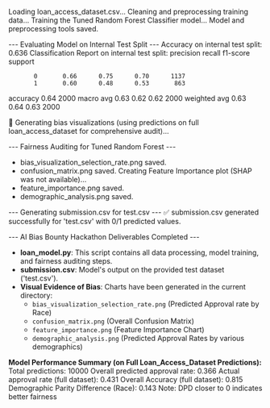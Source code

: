 Loading loan_access_dataset.csv...
Cleaning and preprocessing training data...
Training the Tuned Random Forest Classifier model...
Model and preprocessing tools saved.

--- Evaluating Model on Internal Test Split ---
Accuracy on internal test split: 0.636
Classification Report on internal test split:
               precision    recall  f1-score   support

           0       0.66      0.75      0.70      1137
           1       0.60      0.48      0.53       863

   accuracy                            0.64      2000
   macro avg       0.63      0.62      0.62      2000
weighted avg       0.63      0.64      0.63      2000


🎯 Generating bias visualizations (using predictions on full loan_access_dataset for comprehensive audit)...

--- Fairness Auditing for Tuned Random Forest ---
- bias_visualization_selection_rate.png saved.
- confusion_matrix.png saved.
Creating Feature Importance plot (SHAP was not available)...
- feature_importance.png saved.
- demographic_analysis.png saved.

--- Generating submission.csv for test.csv ---
✅ submission.csv generated successfully for 'test.csv' with 0/1 predicted values.

--- AI Bias Bounty Hackathon Deliverables Completed ---
- **loan_model.py**: This script contains all data processing, model training, and fairness auditing steps.
- **submission.csv**: Model's output on the provided test dataset ('test.csv').
- **Visual Evidence of Bias**: Charts have been generated in the current directory:
  - `bias_visualization_selection_rate.png` (Predicted Approval rate by Race)
  - `confusion_matrix.png` (Overall Confusion Matrix)
  - `feature_importance.png` (Feature Importance Chart)
  - `demographic_analysis.png` (Predicted Approval Rates by various demographics)

**Model Performance Summary (on Full Loan_Access_Dataset Predictions):**
Total predictions: 10000
Overall predicted approval rate: 0.366
Actual approval rate (full dataset): 0.431
Overall Accuracy (full dataset): 0.815
Demographic Parity Difference (Race): 0.143
Note: DPD closer to 0 indicates better fairness

